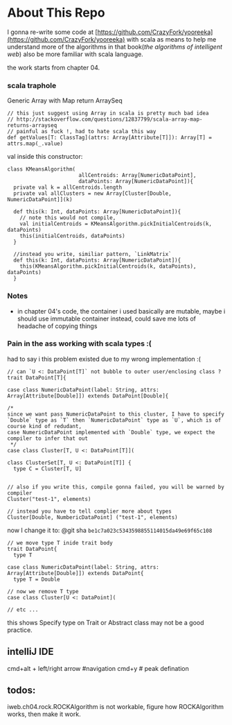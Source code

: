 # About This Repo
I gonna re-write some code at [https://github.com/CrazyFork/yooreeka](https://github.com/CrazyFork/yooreeka)
with scala as means to help me understand more of the algorithms in that book(*the algorithms of intelligent web*)
also be more familiar with scala language.

the work starts from chapter 04.



### scala traphole


Generic Array with Map return ArraySeq

    // this just suggest using Array in scala is pretty much bad idea
    // http://stackoverflow.com/questions/12837799/scala-array-map-returns-arrayseq
    // painful as fuck !, had to hate scala this way
    def getValues[T: ClassTag](attrs: Array[Attribute[T]]): Array[T] = attrs.map(_.value)



val inside this constructor:

    class KMeansAlgorithm(
                           allCentroids: Array[NumericDataPoint],
                           dataPoints: Array[NumericDataPoint]){
      private val k = allCentroids.length
      private val allClusters = new Array[Cluster[Double, NumericDataPoint]](k)
      
      def this(k: Int, dataPoints: Array[NumericDataPoint]){
        // note this would not compile, 
        val initialCentroids = KMeansAlgorithm.pickInitialCentroids(k, dataPoints)
        this(initialCentroids, dataPoints)
      }
        
      //instead you write, similiar pattern, `LinkMatrix`
      def this(k: Int, dataPoints: Array[NumericDataPoint]){
        this(KMeansAlgorithm.pickInitialCentroids(k, dataPoints), dataPoints)
      }

### Notes

* in chapter 04's code, the container i used basically are mutable, maybe i should use immutable
container instead, could save me lots of headache of copying things




### Pain in the ass working with scala types :(

had to say i this problem existed due to my wrong implementation :(

    // can `U <: DataPoint[T]` not bubble to outer user/enclosing class ?
    trait DataPoint[T]{
    
    case class NumericDataPoint(label: String, attrs: Array[Attribute[Double]]) extends DataPoint[Double]{
    
    /*
    since we want pass NumericDataPoint to this cluster, I have to specify 
    `Double` type as `T` then `NumericDataPoint` type as `U`, which is of course kind of redudant,
    case NumericDataPoint implemented with `Double` type, we expect the compiler to infer that out
     */
    case class Cluster[T, U <: DataPoint[T]](

    class ClusterSet[T, U <: DataPoint[T]] {
      type C = Cluster[T, U]


    // also if you write this, compile gonna failed, you will be warned by compiler
    Cluster("test-1", elements) 
    
    // instead you have to tell complier more about types
    Cluster[Double, NumbericDataPoint] ("test-1", elements)

now I change it to: 
@git sha `be1c7a023c5343598855114015da49e69f65c108`
    
    // we move type T inide trait body
    trait DataPoint{
      type T
    
    case class NumericDataPoint(label: String, attrs: Array[Attribute[Double]]) extends DataPoint{
      type T = Double
    
    // now we remove T type
    case class Cluster[U <: DataPoint](
    
    // etc ...

this shows Specify type on Trait or Abstract class may not be a good practice.


## intelliJ IDE

cmd+alt + left/right arrow #navigation
cmd+y # peak defination

## todos:
iweb.ch04.rock.ROCKAlgorithm is not workable, figure how ROCKAlgorithm works, then make it work.

